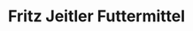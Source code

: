 ---
title: "Fritz Jeitler Futtermittel"
url: /kirchberg-an-der-raab/fritz-jeitler-futtermittel/
shop: Tiere
---